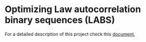 # Optimizing Law autocorrelation binary sequences (LABS)

For a detailed description of this project check this [document.](https://choudrouge4.github.io/pdfs/labs.pdf)
